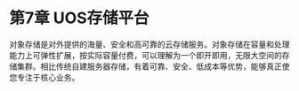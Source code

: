 # 第7章 UOS存储平台

对象存储是对外提供的海量、安全和高可靠的云存储服务。对象存储在容量和处理能力上可弹性扩展，按实际容量付费，可以理解为一个即开即用，无限大空间的存储集群。相比传统自建服务器存储，有着可靠、安全、低成本等优势，能够真正使您专注于核心业务。